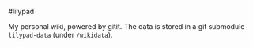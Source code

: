 #lilypad

My personal wiki, powered by gitit. The data is stored in a git submodule `lilypad-data` (under `/wikidata`).
